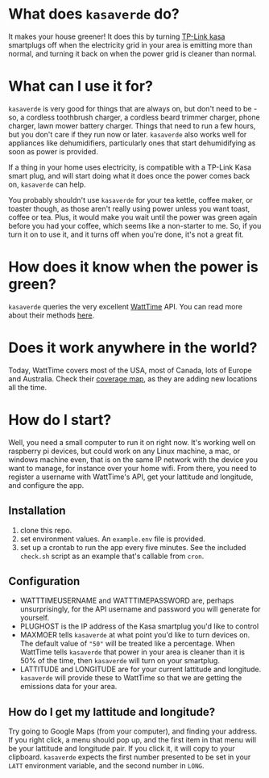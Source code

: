 # What does `kasaverde` do?

It makes your house greener! It does this by turning [TP-Link kasa](https://www.kasasmart.com/us/products/smart-plugs) smartplugs off when the electricity grid in your area is emitting more than normal, and turning it back on when the power grid is cleaner than normal. 

# What can I use it for?

`kasaverde` is very good for things that are always on, but don't need to be - so, a cordless toothbrush charger, a cordless beard trimmer charger, phone charger, lawn mower battery charger. Things that need to run a few hours, but you don't care if they run now or later.  `kasaverde` also works well for appliances like dehumidifiers, particularly ones that start dehumidifying as soon as power is provided.

If a thing in your home uses electricity, is compatible with a TP-Link Kasa smart plug, and will start doing what it does once the power comes back on, `kasaverde` can help. 

You probably shouldn't use `kasaverde` for your tea kettle, coffee maker, or toaster though, as those aren't really using power unless you want toast, coffee or tea. Plus, it would make you wait until the power was green again before you had your coffee, which seems like a non-starter to me. So, if you turn it on to use it, and it turns off when you're done, it's not a great fit.

# How does it know when the power is green?

`kasaverde` queries the very excellent [WattTime](https://www.watttime.org) API. You can read more about their methods [here](https://www.watttime.org/marginal-emissions-methodology/).

# Does it work anywhere in the world?

Today, WattTime covers most of the USA, most of Canada, lots of Europe and Australia. Check their [coverage map](https://www.watttime.org/explorer), as they are adding new locations all the time.

# How do I start?

Well, you need a small computer to run it on right now. It's working well on raspberry pi devices, but could work on any Linux machine, a mac, or windows machine even, that is on the same IP network with the device you want to manage, for instance over your home wifi. From there, you need to register a username with WattTime's API, get your lattitude and longitude, and configure the app.

## Installation

1. clone this repo.
1. set environment values. An `example.env` file is provided.
1. set up a crontab to run the app every five minutes. See the included `check.sh` script as an example that's callable from `cron`.

## Configuration

 - WATTTIMEUSERNAME and WATTTIMEPASSWORD are, perhaps unsurprisingly, for the API username and password you will generate for yourself. 
 - PLUGHOST is the IP address of the Kasa smartplug you'd like to control
 - MAXMOER tells `kasaverde` at what point you'd like to turn devices on. The default value of `"50"` will be treated like a percentage. When WattTime tells `kasaverde` that power in your area is cleaner than it is 50% of the time, then `kasaverde` will turn on your smartplug.
 - LATTITUDE and LONGITUDE are for your current lattitude and longitude. `kasaverde` will provide these to WattTime so that we are getting the emissions data for your area.

## How do I get my lattitude and longitude?

Try going to Google Maps (from your computer), and finding your address. If you right click, a menu should pop up, and the first item in that menu will be your lattitude and longitude pair. If you click it, it will copy to your clipboard. `kasaverde` expects the first number presented to be set in your `LATT` environment variable, and the second number in  `LONG`.